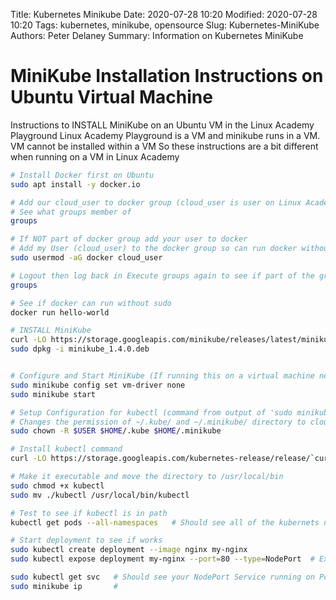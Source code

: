 Title: Kubernetes Minikube
Date: 2020-07-28 10:20
Modified: 2020-07-28 10:20
Tags: kubernetes, minikube, opensource
Slug: Kubernetes-MiniKube
Authors: Peter Delaney 
Summary: Information on Kubernetes MiniKube

# MiniKube Installation Instructions on Ubuntu Virtual Machine
Instructions to INSTALL MiniKube on an Ubuntu VM in the Linux Academy Playground
Linux Academy Playground is a VM and minikube runs in a VM.  VM cannot be installed within a VM
So these instructions are a bit different when running on a VM in Linux Academy


```bash
# Install Docker first on Ubuntu
sudo apt install -y docker.io

# Add our cloud_user to docker group (cloud_user is user on Linux Academy Playground);
# See what groups member of
groups

# If NOT part of docker group add your user to docker
# Add my User (cloud_user) to the docker group so can run docker without sudo
sudo usermod -aG docker cloud_user

# Logout then log back in Execute groups again to see if part of the group
groups

# See if docker can run without sudo
docker run hello-world

# INSTALL MiniKube
curl -LO https://storage.googleapis.com/minikube/releases/latest/minikube_1.4.0.deb
sudo dpkg -i minikube_1.4.0.deb


# Configure and Start MiniKube (If running this on a virtual machine need to set vm-driver to 'none' because cannot virtualize on a virtual machine)
sudo minikube config set vm-driver none
sudo minikube start

# Setup Configuration for kubectl (command from output of 'sudo minikube start' above)
# Changes the permission of ~/.kube/ and ~/.minikube/ directory to cloud_user
sudo chown -R $USER $HOME/.kube $HOME/.minikube

# Install kubectl command
curl -LO https://storage.googleapis.com/kubernetes-release/release/`curl -s https://storage.googleapis.com/kubernetes-release/release/stable.txt`/bin/linux/amd64/kubectl

# Make it executable and move the directory to /usr/local/bin
sudo chmod +x kubectl
sudo mv ./kubectl /usr/local/bin/kubectl

# Test to see if kubectl is in path
kubectl get pods --all-namespaces   # Should see all of the kubernets nodes running in pods on 1 node

# Start deployment to see if works
sudo kubectl create deployment --image nginx my-nginx
sudo kubectl expose deployment my-nginx --port=80 --type=NodePort  # Expose a Port on your nginx cluster

sudo kubectl get svc   # Should see your NodePort Service running on Port 80
sudo minikube ip       # 







```

